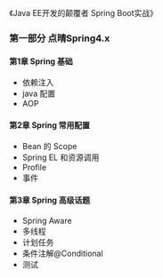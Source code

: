 《Java EE开发的颠覆者 Spring Boot实战》

### 第一部分 点晴Spring4.x

#### 第1章 Spring 基础

 * 依赖注入
 * java 配置
 * AOP

#### 第2章 Spring 常用配置

 * Bean 的 Scope
 * Spring EL 和资源调用
 * Profile
 * 事件

#### 第3章 Spring 高级话题

 * Spring Aware
 * 多线程
 * 计划任务
 * 条件注解@Conditional
 * 测试